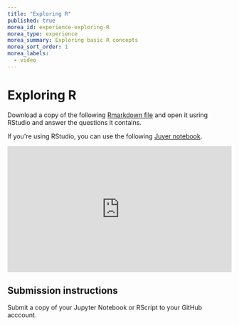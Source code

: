 ```yaml
---
title: "Exploring R"
published: true
morea_id: experience-exploring-R
morea_type: experience
morea_summary: Exploring basic R concepts
morea_sort_order: 1
morea_labels:
  - video
---
```


# Exploring R

Download a copy of the following [Rmarkdown file](media/Week_1_pracitcal.Rmd) and open it usring RStudio and answer the questions it contains.

If you're using RStudio, you can use the following [Juyer notebook](media/Week_1_pracitcal.ipynb).


<div style="padding:56.25% 0 0 0;position:relative;"><iframe src="https://player.vimeo.com/video/741048141?h=25289cd2ff&amp;badge=0&amp;autopause=0&amp;player_id=0&amp;app_id=58479" frameborder="0" allow="autoplay; fullscreen; picture-in-picture" allowfullscreen style="position:absolute;top:0;left:0;width:100%;height:100%;" title="Week_1_exploring_R"></iframe></div><script src="https://player.vimeo.com/api/player.js"></script>

## Submission instructions

Submit a copy of your Jupyter Notebook or RScript to your GitHub acccount.




